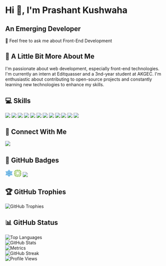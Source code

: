 <h1 >Hi 👋, I'm Prashant Kushwaha</h1>
<h2 >An Emerging Developer</h2>

<p >💬 Feel free to ask me about Front-End Development</p>

## 💫 A Little Bit More About Me
I'm passionate about web development, especially front-end technologies. I'm currently an intern at Editquasser and a 3nd-year student at AKGEC. I'm enthusiastic about contributing to open-source projects and constantly learning new technologies to enhance my skills.

## 💻 Skills
<p>
    <img src="https://img.shields.io/badge/c-%2300599C.svg?style=for-the-badge&logo=c&logoColor=white" height="30px">
    <img src="https://img.shields.io/badge/html5-%23E34F26.svg?style=for-the-badge&logo=html5&logoColor=white" height="30px">
    <img src="https://img.shields.io/badge/css3-%231572B6.svg?style=for-the-badge&logo=css3&logoColor=white" height="30px">
    <img src="https://img.shields.io/badge/sass-%23563D7C.svg?style=for-the-badge&logo=sass&logoColor=white" height="30px">
    <img src="https://img.shields.io/badge/bootstrap-%23563D7C.svg?style=for-the-badge&logo=bootstrap&logoColor=white" height="30px">
    <img src="https://img.shields.io/badge/tailwind-%23563D7C.svg?style=for-the-badge&logo=tailwind&logoColor=white" height="30px">
    <img src="https://img.shields.io/badge/javascript-%23323330.svg?style=for-the-badge&logo=javascript&logoColor=%23F7DF1E" height="30px">
    <img src="https://img.shields.io/badge/jquery-%2320232a.svg?style=for-the-badge&logo=jquery&logoColor=%2361DAFB" height="30px">
    <img src="https://img.shields.io/badge/react-%2320232a.svg?style=for-the-badge&logo=react&logoColor=%2361DAFB" height="30px">
    <img src="https://img.shields.io/badge/node-%2320232a.svg?style=for-the-badge&logo=node&logoColor=%2361DAFB" height="30px">
    <img src="https://img.shields.io/badge/express-%2320232a.svg?style=for-the-badge&logo=express&logoColor=%2361DAFB" height="30px">
    <img src="https://img.shields.io/badge/git-%23F05033.svg?style=for-the-badge&logo=git&logoColor=white" height="30px">
</p>

## 👥 Connect With Me
<p >
    <a href="https://linkedin.com/in/prashant-kushwaha-0807a1255" target="_blank">
        <img src="https://img.shields.io/badge/linkedin-%230077B5.svg?style=for-the-badge&logo=linkedin&logoColor=white" height="30px">
    </a>
</p>

## 🌟 GitHub Badges
<p>
    <img src="https://raw.githubusercontent.com/acervenky/animated-github-badges/master/assets/acbadge.gif" height="24px">
    <img src="https://raw.githubusercontent.com/acervenky/animated-github-badges/master/assets/devbadge.gif" height="24px">
     <img src="[https://raw.githubusercontent.com/acervenky/animated-github-badges/master/assets/devbadge.gif](https://www.holopin.io/hacktoberfest2024/userbadge/cm1qg6tzj02620cjyysfgucbm?balloons=true)" height="24px">
</p>

## 🏆 GitHub Trophies
<p>
    <img src="https://github-profile-trophy.vercel.app/?username=kushwahaPrashant24&theme=onedark&no-frame=true&no-bg=true&margin-w=4" alt="GitHub Trophies">
</p>

## 📊 GitHub Status
<p >
    <img src="https://github-readme-stats.vercel.app/api/top-langs?username=kushwahaPrashant24&show_icons=true&theme=react&layout=compact" alt="Top Languages">
    <br>
    <img src="https://github-readme-stats.vercel.app/api?username=kushwahaPrashant24&theme=react&show_icons=true" alt="GitHub Stats">
    <br>
    <img src="https://metrics.lecoq.io/kushwahaPrashant24?theme=react" alt="Metrics">
    <br>
    <img src="https://github-readme-streak-stats.herokuapp.com/?user=kushwahaPrashant24&theme=react" alt="GitHub Streak">
    <br>
    <img src="https://visitcount.itsvg.in/api?id=kushwahaPrashant24&label=Profile%20Views&color=12&icon=5&pretty=true&theme=react" alt="Profile Views">
</p>
